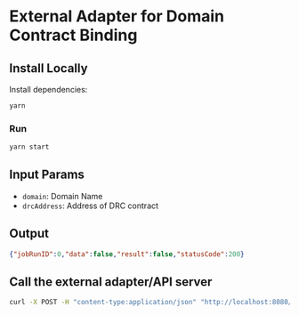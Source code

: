 # External Adapter for Domain Contract Binding

## Install Locally

Install dependencies:

```bash
yarn
```
### Run

```bash
yarn start
```

## Input Params

- `domain`: Domain Name
- `drcAddress`: Address of DRC contract

## Output

```json
{"jobRunID":0,"data":false,"result":false,"statusCode":200}
```

 ## Call the external adapter/API server
 
 
```bash
curl -X POST -H "content-type:application/json" "http://localhost:8080/" --data '{"id": 0, "data": {"domain" : "eth-to-weth.vercel.app", "drcAddress" : "0xdDbE8622d805bb9dc67EDD4Cb00fFc5af9119280"}}'
 ```
 

